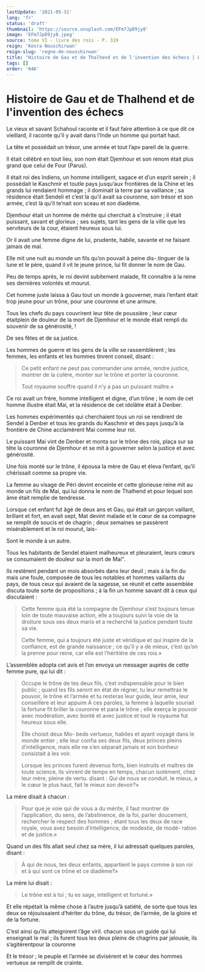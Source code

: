 ```yaml
---
lastUpdate: '2021-05-31'
lang: 'fr'
status: 'draft'
thumbnail: 'https://source.unsplash.com/EFm7JpD9jy8'
image: 'EFm7JpD9jy8.jpeg'
source: tome VI - livre des rois - P. 319
reign: 'Kesra Nouschirwan'
reign-slug: 'regne-de-nouschirwan'
title: "Histoire de Gau et de Thalhend et de l'invention des échecs | Le Livre des Rois | Shâhnâmeh"
tags: []
order: '046'
---
```


<!-- LTeX: language=fr -->

# Histoire de Gau et de Thalhend et de l'invention des échecs

Le vieux et savant Schahouî raconte et il faut faire attention à ce que dit ce vieillard, il raconte qu’il y avait dans l’Inde un homme qui portait haut.

La tête et possédait un trésor, une armée et tout l’apv pareil de la guerre.

Il était célébré en tout lieu, son nom était Djemhour et son renom était plus grand que celui de Four (Parus).

Il était roi des Indiens, un homme intelligent, sagace et d’un esprit serein ; il possédait le Kaschmir et toutle pays jusqu’aux frontières de la Chine et les grands lui rendaient hommage ; il dominait la terre par sa vaillance ; sa résidence était Sendeli et c’est la qu’il avait sa couronne, son trésor et son armée, c’est là qu’il te’nait son sceau et son diadème.

Djemhour était un homme de mérite qui cherchait à s’instruire ; il était puissant, savant et glorieux ; ses sujets, tant les gens de la ville que les serviteurs de la cour, étaient heureux sous lui.

Or il avait une femme digne de lui, prudente, habile, savante et ne faisant jamais de mal.

Elle mit une nuit au monde un fils qu’on pouvait à peine dis-.tinguer de la lune et le père, quand il vit le jeune prince, lui fit donner le nom de Gau.

Peu de temps après, le roi devint subitement malade, fit connaître à la reine ses dernières volontés et mourut.

Cet homme juste laissa à Gau tout un monde à gouverner, mais l’enfant était trop jeune pour un trône, pour une couronne et une armure.

Tous les chefs du pays couvrirent leur tête de poussière ; leur cœur étaitplein de douleur de la mort de Djemhour et le monde était rempli du souvenir de sa générosité, 
 !

De ses fêtes et de sa justice.

Les hommes de guerre et les gens de la ville se rassemblèrent ; les femmes, les enfants et les hommes tinrent conseil, disant :

> Ce petit enfant ne peut pas commander une armée, rendre justice, montrer de la colère, monter sur le trône et porter la couronne.
>
> Tout royaume souffre quand il n’y a pas un puissant maître.»

Ce roi avait un frère, homme intelligent et digne, d’un trône ; le nom de cet homme illustre était Mai, et la résidence de cet idolâtre était à Denber.

Les hommes expérimentés qui cherchaient tous un roi se rendirent de Sendel à Denber et tous les grands du Kaschmir et des pays jusqu’à la frontière de Chine acclamèrent Mai comme leur roi.

Le puissant Mai vint de Denber et monta sur le trône des rois, plaça sur sa tête la couronne de Djemhour et se mit à gouverner selon la justice et avec générosité.

Une fois monté sur le trône, il épousa la mère de Gau et éleva l’enfant, qu’il chérissait comme sa propre vie.

La femme au visage de Péri devint enceinte et cette glorieuse reine mit au monde un fils de Mai, qui lui donna le nom de Thalhend et pour lequel son âme était remplie de tendresse.

Lorsque cet enfant fut âgé de deux ans et Gau, qui était un garçon vaillant, brillant et fort, en avait sept, Mat devint malade et le cœur de sa compagne se remplit de soucis et de chagrin ; deux semaines se passèrent misérablement et le roi mourut, lais-

Sont le monde à un autre.

Tous les habitants de Sendel étaient malheureux et pleuraient, leurs cœurs se consumaient de douleur sur la mort de Mai".

Ils restèrent pendant un mois absorbés dans leur deuil ; mais à la fin du mais une foule, composée de tous les notables et hommes vaillants du pays, de tous ceux qui avaient de la sagesse, se réunit et cette assemblée discuta toute sorte de propositions ; à la fin un homme savant dit à ceux qui discutaient :

> Cette femme quia été la compagne de Djemhour s’est toujours tenue loin de toute mauvaise action, elle a toujours suivi la voie de la droiture sous ses deux maris et a recherché la justice pendant toute sa vie.
>
> Cette femme, qui a toujours été juste et véridique et qui inspire de la confiance, est de grande naissance ; ce qu’il y a de mieux, c’est qu’on la prenne pour reine, car elle est l’héritière de ces rois.»

L’assemblée adopta cet avis et l’on envoya un messager auprès de cette femme pure, qui lui dit :

> Occupe le trône de tes deux fils, c’est indispensable pour le bien public ; quand les fils seront en état de régner, tu leur remettras le pouvoir, le trône et l’armée et tu resteras leur guide, leur amie, leur conseillère et leur appuim À ces paroles, la femme à laquelle souriait la fortune fit briller la couronne et para le trône ; elle exerça le pouvoir avec modération, avec bonté et avec justice et tout le royaume fut heureux sous elle.
>
> Elle choisit deux Mo- beds vertueux, habiles et ayant voyagé dans le monde entier ; elle leur confia ses deux fils, deux princes pleins d’intelligence, mais elle ne s’en séparait jamais et son bonheur consistait à les voir.
>
> Lorsque les princes furent devenus forts, bien instruits et maîtres de toute science, ils vinrent de temps en temps, chacun isolément, chez leur mère, pleine de vertu. disant : Qui de nous se conduit. le mieux, a le cœur le plus haut, fait le mieux son devoir?»

La mère disait à chacun :

> Pour que je voie qui de vous a du mérite, il faut montrer de l’application, du sens, de l’abstinence, de la foi, parler doucement, rechercher le respect des hommes ; étant tous les deux de race royale, vous avez besoin d’intelligence, de modestie, de modé- ration et de justice.»

Quand un des fils allait seul chez sa mère, il lui adressait quelques paroles, disant :

> À qui de nous, tes deux enfants, appartient le pays comme à son roi et à qui sont ce trône et ce diadème?»

La mère lui disait :

> Le trône est à toi ; tu es sage, intelligent et fortuné.»

Et elle répétait la même chose à l’autre jusqu’à satiété, de sorte que tous les deux se réjouissaient d’hériter du trône, du trésor, de l’armée, de la gloire et de la fortune.

C’est ainsi qu’ils atteignirent l’âge viril. chacun sous un guide qui lui enseignait le mal ; ils furent tous les deux pleins de chagrins par jalousie, ils s’agitèrentpour la couronne

Et le trésor ; le peuple et l’armée se divisèrent et le cœur des hommes vertueux se remplit de crainte.
